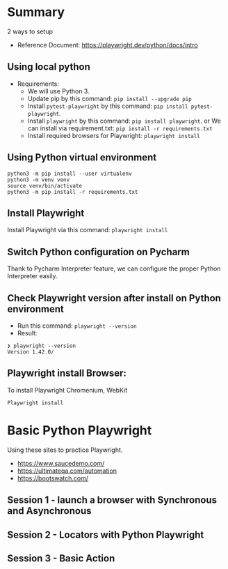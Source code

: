 # Summary 
2 ways to setup
- Reference Document: https://playwright.dev/python/docs/intro

## Using local python
- Requirements:
    + We will use Python 3.
    + Update pip by this command: `pip install --upgrade pip` 
    + Install `pytest-playwright` by this command: `pip install pytest-playwright`.
    + Install `playwright` by this command: `pip install playwright`.
or We can install via requirement.txt: `pip install -r requirements.txt`
    + Install required browsers for Playwright: `playwright install`

## Using Python virtual environment

```
python3 -m pip install --user virtualenv
python3 -m venv venv
source venv/bin/activate
python3 -m pip install -r requirements.txt
```

## Install Playwright
Install Playwright via this command: `playwright install`

## Switch Python configuration on Pycharm
Thank to Pycharm Interpreter feature, we can configure the proper Python Interpreter easily.

## Check Playwright version after install on Python environment
- Run this command: ```playwright --version```
- Result:
```angular2html
❯ playwright --version
Version 1.42.0/
```
## Playwright install Browser:
To install Playwright Chromenium, WebKit
```angular2html
Playwright install
```
# Basic Python Playwright

Using these sites to practice Playwright.

- https://www.saucedemo.com/
- https://ultimateqa.com/automation
- https://bootswatch.com/ 

## Session 1 - launch a browser with Synchronous and Asynchronous 
## Session 2 - Locators with Python  Playwright
## Session 3 - Basic Action